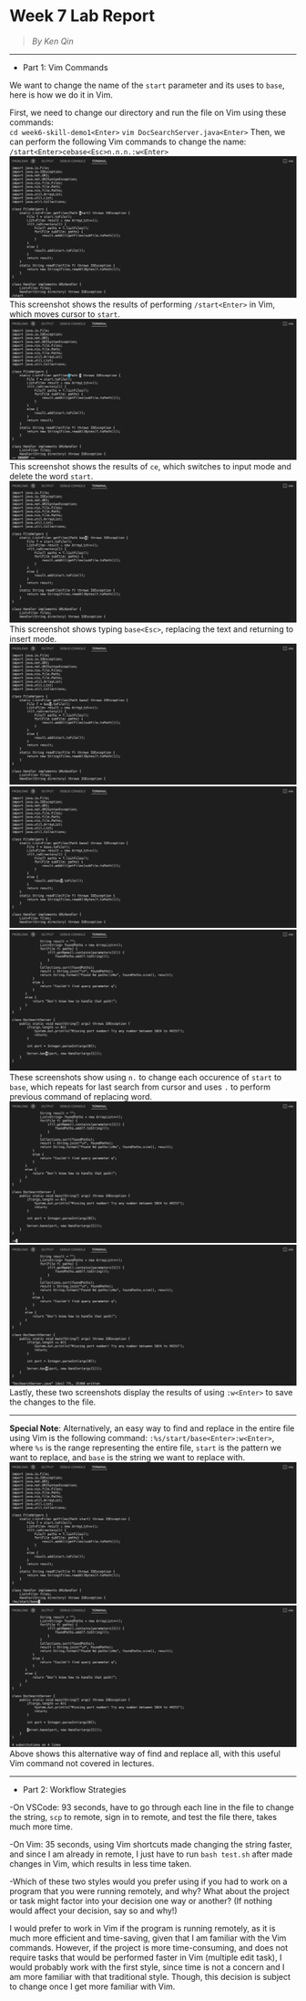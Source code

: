 # **Week 7 Lab Report**
> *By Ken Qin*
---
* Part 1: Vim Commands

We want to change the name of the `start` parameter and its uses to `base`, here is how we do it in Vim.

First, we need to change our directory and run the file on Vim using these commands:       
`cd week6-skill-demo1<Enter>`
`vim DocSearchServer.java<Enter>`
Then, we can perform the following Vim commands to change the name:
`/start<Enter>cebase<Esc>n.n.n.:w<Enter>`
![image](sc1-week7.png)
This screenshot shows the results of performing `/start<Enter>` in Vim, which moves cursor to `start`.
![image](sc2-week7.png)
This screenshot shows the results of `ce`, which switches to input mode and delete the word `start`.
![image](sc3-week7.png)
This screenshot shows typing `base<Esc>`, replacing the text and returning to insert mode.
![image](sc4-week7.png)
![image](sc5-week7.png)
![image](sc6-week7.png)
These screenshots show using `n.` to change each occurence of `start` to `base`, which repeats for last search from cursor and uses `.` to perform previous command of replacing word.
![image](sc7-week7.png)
![image](sc8-week7.png)
Lastly, these two screenshots display the results of using `:w<Enter>` to save the changes to the file.

---
**Special Note**: Alternatively, an easy way to find and replace in the entire file using Vim is the following command: 
`:%s/start/base<Enter>:w<Enter>`, where `%s` is the range representing the entire file, `start` is the pattern we want to replace, and `base` is the string we want to replace with.
![image](sc9-week7.png)
![image](sc10-week7.png)
Above shows this alternative way of find and replace all, with this useful Vim command not covered in lectures.

---
* Part 2: Workflow Strategies

-On VSCode: 93 seconds, have to go through each line in the file to change the string, `scp` to remote, sign in to remote, and test the file there, takes much more time.

-On Vim: 35 seconds, using Vim shortcuts made changing the string faster, and since I am already in remote, I just have to run `bash test.sh` after made changes in Vim, which results in less time taken.

-Which of these two styles would you prefer using if you had to work on a program that you were running remotely, and why? What about the project or task might factor into your decision one way or another? (If nothing would affect your decision, say so and why!)

I would prefer to work in Vim if the program is running remotely, as it is much more efficient and time-saving, given that I am familiar with the Vim commands. However, if the project is more time-consuming, and does not require tasks that would be performed faster in Vim (multiple edit task), I would probably work with the first style, since time is not a concern and I am more familiar with that traditional style. Though, this decision is subject to change once I get more familiar with Vim.
